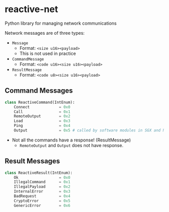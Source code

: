 # reactive-net
Python library for managing network communications

Network messages are of three types:

- `Message`
  - Format: `<size u16><payload>`
  - This is not used in practice
- `CommandMessage`
  - Format: `<code u16><size u16><payload>`
- `ResultMessage`
  - Format: `<code u8><size u16><payload>`



## Command Messages

```python
class ReactiveCommand(IntEnum):
    Connect             = 0x0
    Call                = 0x1
    RemoteOutput        = 0x2
    Load                = 0x3
    Ping                = 0x4
    Output              = 0x5 # called by software modules in SGX and Native
```

- Not all the commands have a response! (ResultMessage)
  - `RemoteOutput` and `Output` does not have response.

## Result Messages

```python
class ReactiveResult(IntEnum):
    Ok                  = 0x0
    IllegalCommand      = 0x1
    IllegalPayload      = 0x2
    InternalError       = 0x3
    BadRequest          = 0x4
    CryptoError         = 0x5
    GenericError        = 0x6
```
